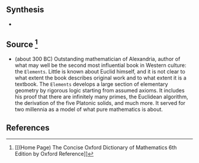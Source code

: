 ## Synthesis
- 
## Source [^1]
- (about 300 BC) Outstanding mathematician of Alexandria, author of what may well be the second most influential book in Western culture: the `Elements`. Little is known about Euclid himself, and it is not clear to what extent the book describes original work and to what extent it is a textbook. The `Elements` develops a large section of elementary geometry by rigorous logic starting from assumed axioms. It includes his proof that there are infinitely many primes, the Euclidean algorithm, the derivation of the five Platonic solids, and much more. It served for two millennia as a model of what pure mathematics is about. 
## References

[^1]: [[(Home Page) The Concise Oxford Dictionary of Mathematics 6th Edition by Oxford Reference]]